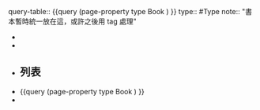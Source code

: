 query-table:: {{query (page-property type Book ) }}
type:: #Type
note:: "書本暫時統一放在這，或許之後用 tag 處理"

-
-
- ## 列表
- {{query (page-property type Book ) }}
-